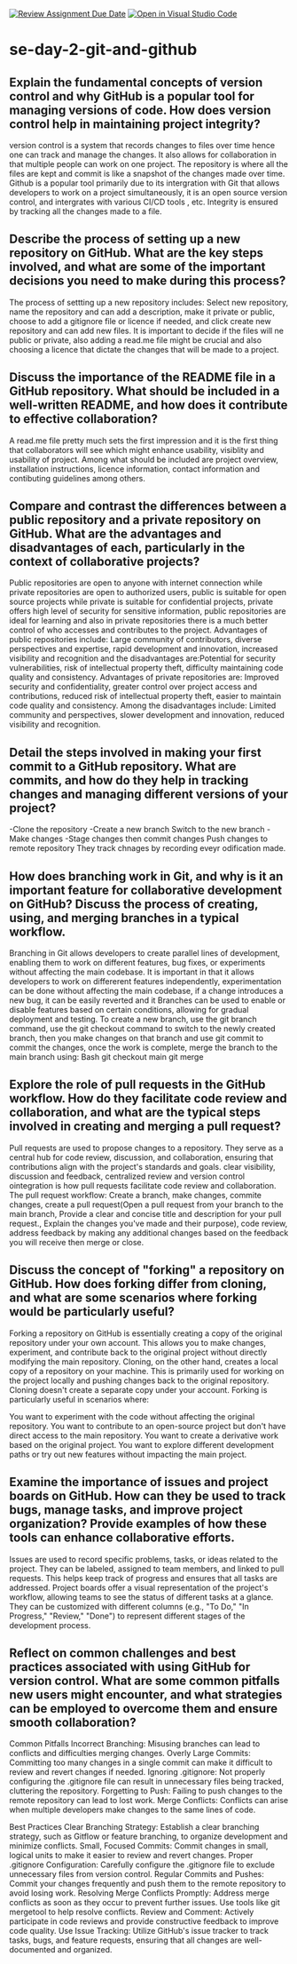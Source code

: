[![Review Assignment Due Date](https://classroom.github.com/assets/deadline-readme-button-22041afd0340ce965d47ae6ef1cefeee28c7c493a6346c4f15d667ab976d596c.svg)](https://classroom.github.com/a/8wgCKhpZ)
[![Open in Visual Studio Code](https://classroom.github.com/assets/open-in-vscode-2e0aaae1b6195c2367325f4f02e2d04e9abb55f0b24a779b69b11b9e10269abc.svg)](https://classroom.github.com/online_ide?assignment_repo_id=16340237&assignment_repo_type=AssignmentRepo)
# se-day-2-git-and-github
## Explain the fundamental concepts of version control and why GitHub is a popular tool for managing versions of code. How does version control help in maintaining project integrity?
version control is a system that records changes to files over time hence one can track and manage the changes. It also allows for collaboration in that multiple people can work on one project. The repository is where all the files are kept and commit is like a snapshot of the changes made over time. Github is a popular tool primarily due to its intergration with Git that allows developers to work on a project simultaneously, it is an open source version control, and intergrates with various CI/CD tools , etc. Integrity is ensured by tracking all the changes made to a file.
## Describe the process of setting up a new repository on GitHub. What are the key steps involved, and what are some of the important decisions you need to make during this process?
The process of settting up a new repository includes: Select new repository, name the repository and can add a description, make it private or public, choose to add a gitignore file or licence if needed, and click create new repository and can add new files. It is important to decide if the files will ne public or private, also adding a read.me file might be crucial and also choosing a licence that dictate the changes that will be made to a project.
## Discuss the importance of the README file in a GitHub repository. What should be included in a well-written README, and how does it contribute to effective collaboration?
A read.me file pretty much sets the first impression and it is the first thing that collaborators will see which might enhance usability, visiblity and usability of project. Among what should be included are project overview, installation instructions, licence information, contact information and contibuting guidelines among others.
## Compare and contrast the differences between a public repository and a private repository on GitHub. What are the advantages and disadvantages of each, particularly in the context of collaborative projects?
Public repositories are open to anyone with internet connection while private repositories are open to authorized users, public is suitable for open source projects while private is suitable for confidential projects, private offers high level of security for sensitive information, public repositories are ideal for learning and also in private repositories there is a much better control of who accesses and contributes to the project. 
Advantages of public repositories include: Large community of contributors, diverse perspectives and expertise, rapid development and innovation, increased visibility and recognition and the disadvantages are:Potential for security vulnerabilities, risk of intellectual property theft, difficulty maintaining code quality and consistency.
Advantages of private repositories are: Improved security and confidentiality, greater control over project access and contributions, reduced risk of intellectual property theft, easier to maintain code quality and consistency. Among the disadvantages include: Limited community and perspectives, slower development and innovation, reduced visibility and recognition.
## Detail the steps involved in making your first commit to a GitHub repository. What are commits, and how do they help in tracking changes and managing different versions of your project?
-Clone the repository
-Create a new branch
Switch to the new branch
-Make changes
-Stage changes then commit changes
Push changes to remote repository
They track chnages by recording eveyr odification made.

## How does branching work in Git, and why is it an important feature for collaborative development on GitHub? Discuss the process of creating, using, and merging branches in a typical workflow.
Branching in Git allows developers to create parallel lines of development, enabling them to work on different features, bug fixes, or experiments without affecting the main codebase.
It is important in that it allows developers to work on differerent features independently, experimentation can be done without affecting the main codebase, if a change introduces a new bug, it can be easily reverted and it Branches can be used to enable or disable features based on certain conditions, allowing for gradual deployment and testing.
To create a new branch, use the git branch command, use the git checkout command to switch to the newly created branch, then you make changes on that branch and use git commit to commit the changes, once the work is complete, merge the branch to the main branch using:
Bash
git checkout main
git merge <branch name>
## Explore the role of pull requests in the GitHub workflow. How do they facilitate code review and collaboration, and what are the typical steps involved in creating and merging a pull request?
Pull requests are used to propose changes to a repository. They serve as a central hub for code review, discussion, and collaboration, ensuring that contributions align with the project's standards and goals.
clear visibility, discussion and feedback, centralized review and version control ointegration is how pull requests facilitate code review and collaboration. 
The pull request workflow: Create a branch, make changes, commite changes, create a pull request(Open a pull request from your branch to the main branch, Provide a clear and concise title and description for your pull request., Explain the changes you've made and their purpose), code review, address feedback by making any additional changes based on the feedback you will receive then merge or close. 

## Discuss the concept of "forking" a repository on GitHub. How does forking differ from cloning, and what are some scenarios where forking would be particularly useful?
Forking a repository on GitHub is essentially creating a copy of the original repository under your own account. This allows you to make changes, experiment, and contribute back to the original project without directly modifying the main repository.
Cloning, on the other hand, creates a local copy of a repository on your machine. This is primarily used for working on the project locally and pushing changes back to the original repository. Cloning doesn't create a separate copy under your account.
Forking is particularly useful in scenarios where:

You want to experiment with the code without affecting the original repository.
You want to contribute to an open-source project but don't have direct access to the main repository.
You want to create a derivative work based on the original project.
You want to explore different development paths or try out new features without impacting the main project.
## Examine the importance of issues and project boards on GitHub. How can they be used to track bugs, manage tasks, and improve project organization? Provide examples of how these tools can enhance collaborative efforts.
Issues are used to record specific problems, tasks, or ideas related to the project. They can be labeled, assigned to team members, and linked to pull requests. This helps keep track of progress and ensures that all tasks are addressed.
Project boards offer a visual representation of the project's workflow, allowing teams to see the status of different tasks at a glance. They can be customized with different columns (e.g., "To Do," "In Progress," "Review," "Done") to represent different stages of the development process.


## Reflect on common challenges and best practices associated with using GitHub for version control. What are some common pitfalls new users might encounter, and what strategies can be employed to overcome them and ensure smooth collaboration?
Common Pitfalls
Incorrect Branching: Misusing branches can lead to conflicts and difficulties merging changes.
Overly Large Commits: Committing too many changes in a single commit can make it difficult to review and revert changes if needed.
Ignoring .gitignore: Not properly configuring the .gitignore file can result in unnecessary files being tracked, cluttering the repository.
Forgetting to Push: Failing to push changes to the remote repository can lead to lost work.
Merge Conflicts: Conflicts can arise when multiple developers make changes to the same lines of code.

Best Practices
Clear Branching Strategy: Establish a clear branching strategy, such as Gitflow or feature branching, to organize development and minimize conflicts.
Small, Focused Commits: Commit changes in small, logical units to make it easier to review and revert changes.
Proper .gitignore Configuration: Carefully configure the .gitignore file to exclude unnecessary files from version control.
Regular Commits and Pushes: Commit your changes frequently and push them to the remote repository to avoid losing work.
Resolving Merge Conflicts Promptly: Address merge conflicts as soon as they occur to prevent further issues. Use tools like git mergetool to help resolve conflicts.
Review and Comment: Actively participate in code reviews and provide constructive feedback to improve code quality.
Use Issue Tracking: Utilize GitHub's issue tracker to track tasks, bugs, and feature requests, ensuring that all changes are well-documented and organized.


